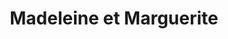 ---
title: "Madeleine et Marguerite"
url: /le-perreux-sur-marne/madeleine-et-marguerite/
shop: boulangerie
---